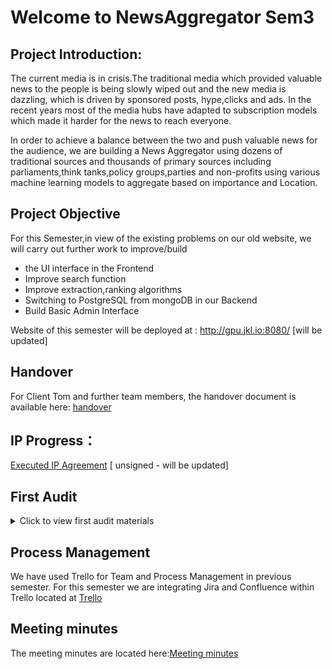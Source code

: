 # Welcome to NewsAggregator Sem3
## Project Introduction:


The current media is in crisis.The traditional media which provided valuable news to the people is being slowly wiped out and the new media is dazzling, which is driven by sponsored posts, hype,clicks and ads.
In the recent years most of the media hubs have adapted to subscription models which made it harder for the news to reach everyone.

In order to achieve a balance between the two and push valuable news for the audience, we are building a News Aggregator
using dozens of traditional sources and thousands of primary sources including parliaments,think tanks,policy groups,parties and non-profits
using various machine learning models to aggregate based on importance and Location.

## Project Objective
For this Semester,in view of the existing problems on  our old website, we will carry out further work to improve/build 

- the UI interface in the Frontend
- Improve search function
- Improve extraction,ranking algorithms 
- Switching to PostgreSQL from mongoDB in our Backend
- Build Basic Admin Interface

Website of this semester will be deployed at : http://gpu.jkl.io:8080/ [will be updated]

## Handover

For Client Tom and further team members, the handover document is available here: [handover](https://github.com/zylaws1/NewsAggregatorSem3/tree/master/Documents/handover.md)

## IP Progress：

[Executed IP Agreement](https://drive.google.com/file/d/1SxKp2v8xPj6wezz7sPRpZ1WJdFzEOFdM/view?usp=sharing) [ unsigned - will be updated]

## First Audit

<details>
  <summary> Click to view first audit materials </summary>

[Audit 1 Slides](https://docs.google.com/presentation/d/1jvuR-Bt8AyzxaOp5amxWYNoC1a6Kn-B2TbqvFnCyHQs/edit?usp=sharing)

[Statement of Work](https://docs.google.com/document/d/1nst5v47_F0z9JVJll7uMbtjG_G40ct7cFrYyt6WG4wo/edit?usp=sharing)

[Decision Making](https://drive.google.com/open?id=167MVeWGAFKaetZ8DbrWOHA1qna42qtEa)

[Teamwork](https://github.com/GeoZam/NewsAggregatorSem2/blob/master/Documents/Audit1/Teamwork.md)

[Feedback](https://drive.google.com/drive/folders/1kL-cLC1EtM_DgsP3EY265xWjTWdxuax3?usp=sharing)


[Current Burndown Chart (till week2)][to be updated]

[Current Gantt Chart (till week2)][to be updated]

</details>

## Process Management
 
 We have used Trello for Team and Process Management in previous semester. For this semester we are integrating Jira and Confluence within Trello located at [Trello](https://trello.com/b/XUke3J8M/news-aggregator-sem3)


## Meeting minutes

The  meeting minutes are located here:[Meeting minutes](https://drive.google.com/drive/folders/1cIvLL_jXopjQgvabh2_E6tKEZK8CJoP_?usp=sharing)

